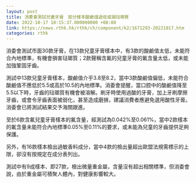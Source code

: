 ```yaml
---
layout: post
title: 消委會測試兒童牙膏　部分樣本酸鹼值過低或損琺瑯質
date: 2022-10-17 10:15:37.000000000 +08:00
link: https://news.rthk.hk/rthk/ch/component/k2/1671293-20221017.htm
categories: rthk
---
```


消委會測試市面30款牙膏，在13款兒童牙膏樣本中，有3款的酸鹼值太低，未能符合內地標準，有機會損害琺瑯質；2款聲稱含氟的兒童牙膏的氟含量太低，或未能加強鞏固牙齒。

測試中13款兒童牙膏樣本，酸鹼值介乎3.8至8.2，當中3款酸鹼值偏低，未能符合酸鹼值不應低於5.5或高於10.5的內地標準。消委會提醒，當口腔中的酸鹼值降至5.5以下時，牙齒的琺瑯質有機會被溶解。刷牙時使用過酸的牙膏，加上牙刷摩擦牙齒，或會令牙齒表面被弱化，甚至造成磨損，建議消費者應避免選用酸性牙膏。消委會已將測試結果交予海關跟進。

至於6款含氟兒童牙膏樣本的氟含量，經測試為0.042%至0.061%，當中2款樣本的氟含量未能符合內地標準0.05%至0.11%的要求，或未能為兒童的牙齒提供足夠保護。

另外，有16款樣本檢出過敏香料成分，當中4款的檢出量超出歐盟法規需標示的上限，卻沒有按規定在成分表列出。

測試中有9成樣本、即27款，檢出微量重金屬，含量沒有超出相關標準，但消委會說，由於重金屬可積聚人體內，對健康影響較大。
